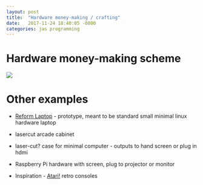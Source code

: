 ```yaml
---
layout: post
title:  "Hardware money-making / crafting"
date:   2017-11-24 18:40:05 -0800
categories: jas programming
---
```


# Hardware money-making scheme

![](http://librarybox.us/img/LibraryBox_ledge_cropped_200.png)

# Other examples

* [Reform Laptop](http://mntmn.com/reform/) - prototype, meant to be standard small minimal linux hardware laptop
* lasercut arcade cabinet
* laser-cut? case for minimal computer - outputs to hand screen or plug in hdmi

* Raspberry Pi hardware with screen, plug to projector or monitor
* Inspiration - [Atari!](https://www.nytimes.com/2017/11/24/business/atari-flashback-video-games.html) retro consoles

